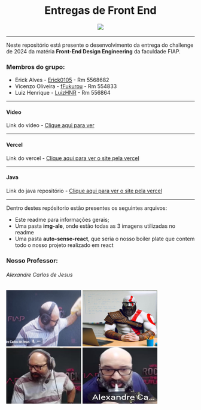 <div align="center">
  
# Entregas de Front End

 <img src="https://media0.giphy.com/media/bGgsc5mWoryfgKBx1u/giphy.gif" height="80" />
</div>

---

Neste repositório está presente o desenvolvimento da entrega do challenge de 2024 da matéria **Front-End Design Engineering** da faculdade FIAP.

### Membros do grupo:
- Erick Alves - <a href="https://github.com/Erick0105">Erick0105</a> - Rm 5568682
- Vicenzo Oliveira - <a href="https://github.com/fFukurou">fFukurou</a> - Rm 554833
- Luiz Henrique - <a href="https://github.com/LuizHNR">LuizHNR</a> - Rm 556864

---
#### Video
Link do video - <a href="https://youtu.be/c2sKq0G0fag">Clique aqui para ver</a>

---

#### Vercel
Link do vercel - <a href="https://autosense-sprint4-cyi0ok86a-ffukurous-projects.vercel.app/">Clique aqui para ver o site pela vercel</a>

---

#### Java
Link do java repositório - <a href="https://github.com/Auto-Sense-Challenge/Java">Clique aqui para ver o site pela vercel</a>

---

Dentro destes repósitorio estão presentes os seguintes arquivos:
- Este readme para informações gerais;
- Uma pasta **img-ale**, onde estão todas as 3 imagens utilizadas no readme
- Uma pasta **auto-sense-react**, que seria o nosso boiler plate que contem todo o nosso projeto realizado em react

### Nosso Professor:

<div align="left">

  ###### Alexandre Carlos de Jesus
  
  <img src="./img-ale/ale-pistola.png" alt="alexandre-bravo" width='200' height='150'/>
  <img src="./img-ale/ale-kratos.png" alt="alexandre-guerreiro" width='200' height='150'/>
  <img src="./img-ale/ale-indignado.png" alt="alexandre-indignado" width='200' height='150'/>
  <img src="./img-ale/chup-chup.png" alt="chup-chup" width='200' height='150'/>

</div>
